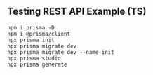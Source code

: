 ## Testing REST API Example (TS)

```
npm i prisma -D
npm i @prisma/client
npx prisma init
npx prisma migrate dev
npx prisma migrate dev --name init
npx prisma studio
npx prisma generate
```
